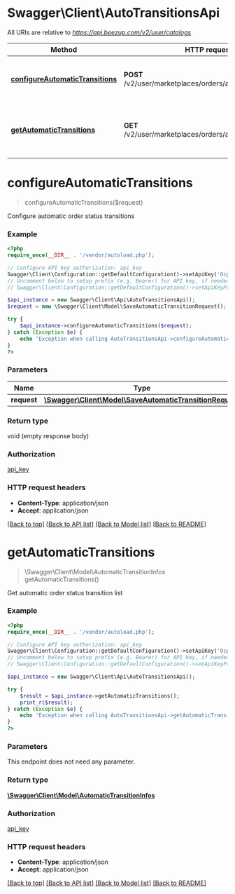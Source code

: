 # Swagger\Client\AutoTransitionsApi

All URIs are relative to *https://api.beezup.com/v2/user/catalogs*

Method | HTTP request | Description
------------- | ------------- | -------------
[**configureAutomaticTransitions**](AutoTransitionsApi.md#configureAutomaticTransitions) | **POST** /v2/user/marketplaces/orders/automaticTransitions | Configure automatic order status transitions
[**getAutomaticTransitions**](AutoTransitionsApi.md#getAutomaticTransitions) | **GET** /v2/user/marketplaces/orders/automaticTransitions | Get automatic order status transition list


# **configureAutomaticTransitions**
> configureAutomaticTransitions($request)

Configure automatic order status transitions

### Example
```php
<?php
require_once(__DIR__ . '/vendor/autoload.php');

// Configure API key authorization: api_key
Swagger\Client\Configuration::getDefaultConfiguration()->setApiKey('Ocp-Apim-Subscription-Key', 'YOUR_API_KEY');
// Uncomment below to setup prefix (e.g. Bearer) for API key, if needed
// Swagger\Client\Configuration::getDefaultConfiguration()->setApiKeyPrefix('Ocp-Apim-Subscription-Key', 'Bearer');

$api_instance = new Swagger\Client\Api\AutoTransitionsApi();
$request = new \Swagger\Client\Model\SaveAutomaticTransitionRequest(); // \Swagger\Client\Model\SaveAutomaticTransitionRequest | 

try {
    $api_instance->configureAutomaticTransitions($request);
} catch (Exception $e) {
    echo 'Exception when calling AutoTransitionsApi->configureAutomaticTransitions: ', $e->getMessage(), PHP_EOL;
}
?>
```

### Parameters

Name | Type | Description  | Notes
------------- | ------------- | ------------- | -------------
 **request** | [**\Swagger\Client\Model\SaveAutomaticTransitionRequest**](../Model/\Swagger\Client\Model\SaveAutomaticTransitionRequest.md)|  |

### Return type

void (empty response body)

### Authorization

[api_key](../../README.md#api_key)

### HTTP request headers

 - **Content-Type**: application/json
 - **Accept**: application/json

[[Back to top]](#) [[Back to API list]](../../README.md#documentation-for-api-endpoints) [[Back to Model list]](../../README.md#documentation-for-models) [[Back to README]](../../README.md)

# **getAutomaticTransitions**
> \Swagger\Client\Model\AutomaticTransitionInfos getAutomaticTransitions()

Get automatic order status transition list

### Example
```php
<?php
require_once(__DIR__ . '/vendor/autoload.php');

// Configure API key authorization: api_key
Swagger\Client\Configuration::getDefaultConfiguration()->setApiKey('Ocp-Apim-Subscription-Key', 'YOUR_API_KEY');
// Uncomment below to setup prefix (e.g. Bearer) for API key, if needed
// Swagger\Client\Configuration::getDefaultConfiguration()->setApiKeyPrefix('Ocp-Apim-Subscription-Key', 'Bearer');

$api_instance = new Swagger\Client\Api\AutoTransitionsApi();

try {
    $result = $api_instance->getAutomaticTransitions();
    print_r($result);
} catch (Exception $e) {
    echo 'Exception when calling AutoTransitionsApi->getAutomaticTransitions: ', $e->getMessage(), PHP_EOL;
}
?>
```

### Parameters
This endpoint does not need any parameter.

### Return type

[**\Swagger\Client\Model\AutomaticTransitionInfos**](../Model/AutomaticTransitionInfos.md)

### Authorization

[api_key](../../README.md#api_key)

### HTTP request headers

 - **Content-Type**: application/json
 - **Accept**: application/json

[[Back to top]](#) [[Back to API list]](../../README.md#documentation-for-api-endpoints) [[Back to Model list]](../../README.md#documentation-for-models) [[Back to README]](../../README.md)

